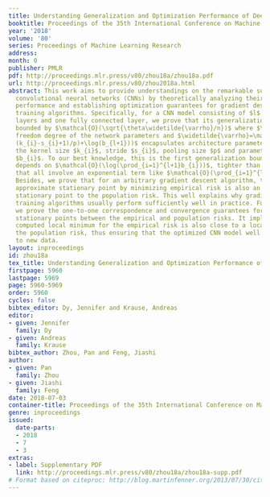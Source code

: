 ```yaml
---
title: Understanding Generalization and Optimization Performance of Deep CNNs
booktitle: Proceedings of the 35th International Conference on Machine Learning
year: '2018'
volume: '80'
series: Proceedings of Machine Learning Research
address: 
month: 0
publisher: PMLR
pdf: http://proceedings.mlr.press/v80/zhou18a/zhou18a.pdf
url: http://proceedings.mlr.press/v80/zhou2018a.html
abstract: This work aims to provide understandings on the remarkable success of deep
  convolutional neural networks (CNNs) by theoretically analyzing their generalization
  performance and establishing optimization guarantees for gradient descent based
  training algorithms. Specifically, for a CNN model consisting of $l$ convolutional
  layers and one fully connected layer, we prove that its generalization error is
  bounded by $\mathcal{O}(\sqrt{\theta\widetilde{\varrho}/n})$ where $\theta$ denotes
  freedom degree of the network parameters and $\widetilde{\varrho}=\mathcal{O}(\log(\prod_{i=1}^{l}b_{i}
  (k_{i}-s_{i}+1)/p)+\log(b_{l+1}))$ encapsulates architecture parameters including
  the kernel size $k_{i}$, stride $s_{i}$, pooling size $p$ and parameter magnitude
  $b_{i}$. To our best knowledge, this is the first generalization bound that only
  depends on $\mathcal{O}(\log(\prod_{i=1}^{l+1}b_{i}))$, tighter than existing ones
  that all involve an exponential term like $\mathcal{O}(\prod_{i=1}^{l+1}b_{i})$.
  Besides, we prove that for an arbitrary gradient descent algorithm, the computed
  approximate stationary point by minimizing empirical risk is also an approximate
  stationary point to the population risk. This well explains why gradient descent
  training algorithms usually perform sufficiently well in practice. Furthermore,
  we prove the one-to-one correspondence and convergence guarantees for the non-degenerate
  stationary points between the empirical and population risks. It implies that the
  computed local minimum for the empirical risk is also close to a local minimum for
  the population risk, thus ensuring that the optimized CNN model well generalizes
  to new data.
layout: inproceedings
id: zhou18a
tex_title: Understanding Generalization and Optimization Performance of Deep {CNN}s
firstpage: 5960
lastpage: 5969
page: 5960-5969
order: 5960
cycles: false
bibtex_editor: Dy, Jennifer and Krause, Andreas
editor:
- given: Jennifer
  family: Dy
- given: Andreas
  family: Krause
bibtex_author: Zhou, Pan and Feng, Jiashi
author:
- given: Pan
  family: Zhou
- given: Jiashi
  family: Feng
date: 2018-07-03
container-title: Proceedings of the 35th International Conference on Machine Learning
genre: inproceedings
issued:
  date-parts:
  - 2018
  - 7
  - 3
extras:
- label: Supplementary PDF
  link: http://proceedings.mlr.press/v80/zhou18a/zhou18a-supp.pdf
# Format based on citeproc: http://blog.martinfenner.org/2013/07/30/citeproc-yaml-for-bibliographies/
---
```

